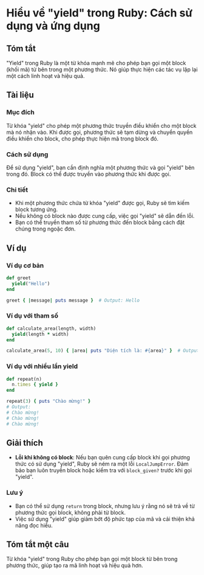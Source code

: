 <!--
Meta Description: # Hiểu về "yield" trong Ruby: Cách sử dụng và ứng dụng ## Tóm tắt "Yield" trong Ruby là một từ khóa mạnh mẽ cho phép bạn gọi một block (khối mã) từ bê...
Meta Keywords: yield, block, một, gọi, phương
-->

# Hiểu về "yield" trong Ruby: Cách sử dụng và ứng dụng

## Tóm tắt
"Yield" trong Ruby là một từ khóa mạnh mẽ cho phép bạn gọi một block (khối mã) từ bên trong một phương thức. Nó giúp thực hiện các tác vụ lặp lại một cách linh hoạt và hiệu quả.

## Tài liệu
### Mục đích
Từ khóa "yield" cho phép một phương thức truyền điều khiển cho một block mà nó nhận vào. Khi được gọi, phương thức sẽ tạm dừng và chuyển quyền điều khiển cho block, cho phép thực hiện mã trong block đó.

### Cách sử dụng
Để sử dụng "yield", bạn cần định nghĩa một phương thức và gọi "yield" bên trong đó. Block có thể được truyền vào phương thức khi được gọi.

### Chi tiết
- Khi một phương thức chứa từ khóa "yield" được gọi, Ruby sẽ tìm kiếm block tương ứng.
- Nếu không có block nào được cung cấp, việc gọi "yield" sẽ dẫn đến lỗi.
- Bạn có thể truyền tham số từ phương thức đến block bằng cách đặt chúng trong ngoặc đơn.

## Ví dụ
### Ví dụ cơ bản
```ruby
def greet
  yield("Hello")
end

greet { |message| puts message }  # Output: Hello
```

### Ví dụ với tham số
```ruby
def calculate_area(length, width)
  yield(length * width)
end

calculate_area(5, 10) { |area| puts "Diện tích là: #{area}" }  # Output: Diện tích là: 50
```

### Ví dụ với nhiều lần yield
```ruby
def repeat(n)
  n.times { yield }
end

repeat(3) { puts "Chào mừng!" }
# Output:
# Chào mừng!
# Chào mừng!
# Chào mừng!
```

## Giải thích
- **Lỗi khi không có block**: Nếu bạn quên cung cấp block khi gọi phương thức có sử dụng "yield", Ruby sẽ ném ra một lỗi `LocalJumpError`. Đảm bảo bạn luôn truyền block hoặc kiểm tra với `block_given?` trước khi gọi "yield".

### Lưu ý
- Bạn có thể sử dụng `return` trong block, nhưng lưu ý rằng nó sẽ trả về từ phương thức gọi block, không phải từ block.
- Việc sử dụng "yield" giúp giảm bớt độ phức tạp của mã và cải thiện khả năng đọc hiểu.

## Tóm tắt một câu
Từ khóa "yield" trong Ruby cho phép bạn gọi một block từ bên trong phương thức, giúp tạo ra mã linh hoạt và hiệu quả hơn.